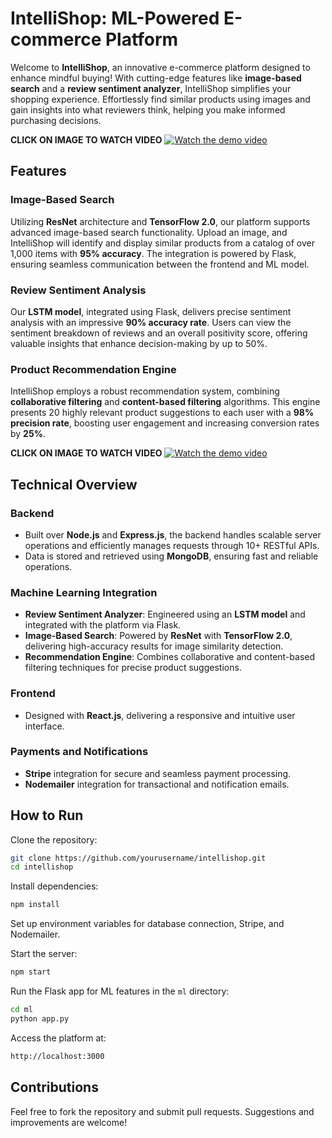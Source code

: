 # IntelliShop: ML-Powered E-commerce Platform

Welcome to **IntelliShop**, an innovative e-commerce platform designed to enhance mindful buying! With cutting-edge features like **image-based search** and a **review sentiment analyzer**, IntelliShop simplifies your shopping experience. Effortlessly find similar products using images and gain insights into what reviewers think, helping you make informed purchasing decisions.

**CLICK ON IMAGE TO WATCH VIDEO**
[![Watch the demo video](https://i.imgur.com/Mal9btC.png)](https://drive.google.com/file/d/1rDR7ahD0ctgO203OU7opNVgI3trHCpXC/view)



## Features

### Image-Based Search
Utilizing **ResNet** architecture and **TensorFlow 2.0**, our platform supports advanced image-based search functionality. Upload an image, and IntelliShop will identify and display similar products from a catalog of over 1,000 items with **95% accuracy**. The integration is powered by Flask, ensuring seamless communication between the frontend and ML model.

### Review Sentiment Analysis
Our **LSTM model**, integrated using Flask, delivers precise sentiment analysis with an impressive **90% accuracy rate**. Users can view the sentiment breakdown of reviews and an overall positivity score, offering valuable insights that enhance decision-making by up to 50%.

### Product Recommendation Engine
IntelliShop employs a robust recommendation system, combining **collaborative filtering** and **content-based filtering** algorithms. This engine presents 20 highly relevant product suggestions to each user with a **98% precision rate**, boosting user engagement and increasing conversion rates by **25%**.

**CLICK ON IMAGE TO WATCH VIDEO**
[![Watch the demo video](https://i.imgur.com/EH1TiPZ.png)](https://drive.google.com/drive/folders/1g02Z006jgaes8yTHb8rSk3Tsn-vzj5i9)

## Technical Overview

### Backend
- Built over **Node.js** and **Express.js**, the backend handles scalable server operations and efficiently manages requests through 10+ RESTful APIs.
- Data is stored and retrieved using **MongoDB**, ensuring fast and reliable operations.

### Machine Learning Integration
- **Review Sentiment Analyzer**: Engineered using an **LSTM model** and integrated with the platform via Flask.
- **Image-Based Search**: Powered by **ResNet** with **TensorFlow 2.0**, delivering high-accuracy results for image similarity detection.
- **Recommendation Engine**: Combines collaborative and content-based filtering techniques for precise product suggestions.

### Frontend
- Designed with **React.js**, delivering a responsive and intuitive user interface.

### Payments and Notifications
- **Stripe** integration for secure and seamless payment processing.
- **Nodemailer** integration for transactional and notification emails.

## How to Run

Clone the repository:
```bash
git clone https://github.com/yourusername/intellishop.git
cd intellishop
```

Install dependencies:
```bash
npm install
```

Set up environment variables for database connection, Stripe, and Nodemailer.

Start the server:
```bash
npm start
```

Run the Flask app for ML features in the `ml` directory:
```bash
cd ml
python app.py
```

Access the platform at:
```bash
http://localhost:3000
```

## Contributions
Feel free to fork the repository and submit pull requests. Suggestions and improvements are welcome!

